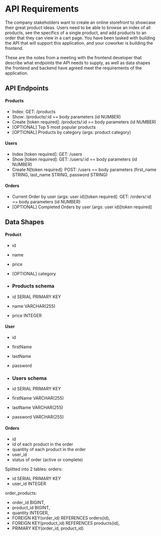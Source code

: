 # API Requirements

The company stakeholders want to create an online storefront to showcase their great product ideas. Users need to be able to browse an index of all products, see the specifics of a single product, and add products to an order that they can view in a cart page. You have been tasked with building the API that will support this application, and your coworker is building the frontend.

These are the notes from a meeting with the frontend developer that describe what endpoints the API needs to supply, as well as data shapes the frontend and backend have agreed meet the requirements of the application.

## API Endpoints

#### Products

- Index: GET: /products
- Show: /products/:id == body parameters (id NUMBER)
- Create [token required]: /products/:id == body parameters (id NUMBER)
- [OPTIONAL] Top 5 most popular products
- [OPTIONAL] Products by category (args: product category)

#### Users

- Index [token required]: GET: /users
- Show [token required]: GET: /users/:id == body parameters (id NUMBER)
- Create N[token required]: POST: /users == body parameters (first_name STRING, last_name STRING, password STRING)

#### Orders

- Current Order by user (args: user id)[token required]: GET: /orders/:id == body parameters (id NUMBER)
- [OPTIONAL] Completed Orders by user (args: user id)[token required]

## Data Shapes

#### Product

- id
- name
- price
- [OPTIONAL] category

- ### Products schema
- id SERIAL PRIMARY KEY
- name VARCHAR(255)
- price INTEGER

#### User

- id
- firstName
- lastName
- password

- ### Users schema
- id SERIAL PRIMARY KEY
- firstName VARCHAR(255)
- lastName VARCHAR(255)
- password VARCHAR(255)

#### Orders

- id
- id of each product in the order
- quantity of each product in the order
- user_id
- status of order (active or complete)

Splitted into 2 tables:
orders:

- id SERIAL PRIMARY KEY
- user_id INTEGER

order_products:

- order_id BIGINT,
- product_id BIGINT,
- quantity INTEGER,
- FOREIGN KEY(order_id) REFERENCES orders(id),
- FOREIGN KEY(product_id) REFERENCES products(id),
- PRIMARY KEY(order_id, product_id)
